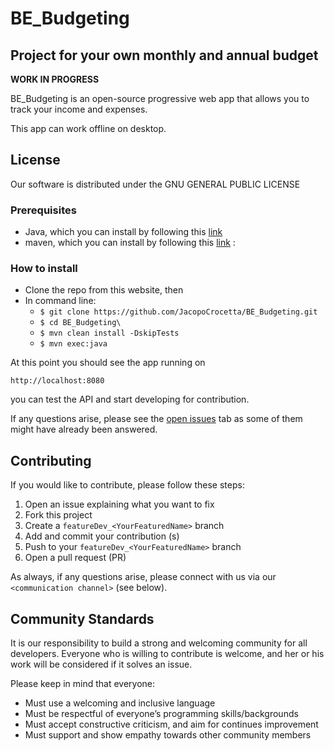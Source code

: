 # BE_Budgeting
## Project for your own monthly and annual budget

**WORK IN PROGRESS**

BE_Budgeting is an open-source progressive web app that allows you to track your income and expenses.

This app can work offline on desktop.
## License
Our software is distributed under the GNU GENERAL PUBLIC LICENSE

### Prerequisites
- Java, which you can install by following this [link](https://docs.oracle.com/cd/E19182-01/820-7851/inst_cli_jdk_javahome_t/)
- maven, which you can install by following this [link](https://www.baeldung.com/install-maven-on-windows-linux-mac) : 


### How to install
* Clone the repo from this website, then
* In command line:
  * ```$ git clone https://github.com/JacopoCrocetta/BE_Budgeting.git```
  * ```$ cd BE_Budgeting\```
  * ```$ mvn clean install -DskipTests```
  * ```$ mvn exec:java```

 At this point you should see the app running on 

 ```http://localhost:8080```

 you can test the API and start developing for contribution.
 
 If any questions arise, please see the [open issues](https://github.com/JacopoCrocetta/BE_Budgeting/issues) tab as some of them might have already been answered. 

## Contributing

If you would like to contribute, please follow these steps:
1.	Open an issue explaining what you want to fix
2.	Fork this project 
3.	Create a ```featureDev_<YourFeaturedName>``` branch 
4.	Add and commit your contribution (s) 
5.	Push to your ```featureDev_<YourFeaturedName>``` branch
6.	Open a pull request (PR)
    
As always, if any questions arise, please connect with us via our `<communication channel>` (see below).

## Community Standards

It is our responsibility to build a strong and welcoming community for all developers. Everyone who is willing to contribute is welcome, and her or his work will be considered if it solves an issue. 

Please keep in mind that everyone:
 * Must use a welcoming and inclusive language
 * Must be respectful of everyone’s programming skills/backgrounds
 * Must accept constructive criticism, and aim for continues improvement
 * Must support and show empathy towards other community members
